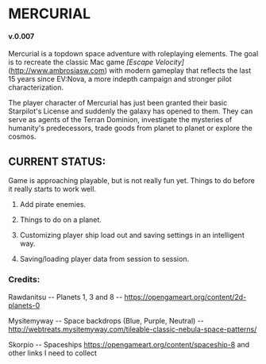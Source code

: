 # MERCURIAL

#### v.0.007

Mercurial is a topdown space adventure with roleplaying elements. The goal is to
recreate the classic Mac game _[Escape Velocity]_ (http://www.ambrosiasw.com) with modern gameplay that reflects the last 15 years since EV:Nova, a more indepth campaign and stronger pilot characterization.

The player character of Mercurial has just been granted their basic Starpilot's
License and suddenly the galaxy has opened to them. They can serve as agents of 
the Terran Dominion, investigate the mysteries of humanity's predecessors, trade
goods from planet to planet or explore the cosmos. 

## CURRENT STATUS:
Game is approaching playable, but is not really fun yet. Things to do before it really starts to work well.

1. Add pirate enemies.

2. Things to do on a planet. 

3. Customizing player ship load out and saving settings in an intelligent way. 

4. Saving/loading player data from session to session.


### Credits:

Rawdanitsu -- Planets 1, 3 and 8 -- https://opengameart.org/content/2d-planets-0

Mysitemyway -- Space backdrops (Blue, Purple, Neutral) -- http://webtreats.mysitemyway.com/tileable-classic-nebula-space-patterns/

Skorpio -- Spaceships https://opengameart.org/content/spaceship-8 and other links I need to collect


